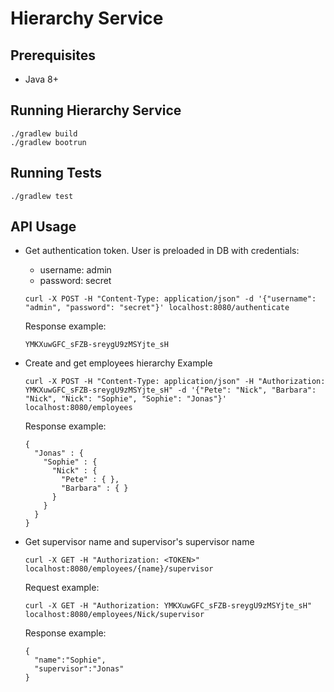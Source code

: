 # Hierarchy Service

## Prerequisites

- Java 8+

## Running Hierarchy Service

```shell script
./gradlew build
./gradlew bootrun
```

## Running Tests

```shell script
./gradlew test
```

## API Usage

- Get authentication token. User is preloaded in DB with credentials: 
    - username: admin
    - password: secret

    `curl -X POST -H "Content-Type: application/json" -d '{"username": "admin", "password": "secret"}' localhost:8080/authenticate`
    
    Response example:
    
    ```
    YMKXuwGFC_sFZB-sreygU9zMSYjte_sH
    ```

- Create and get employees hierarchy Example

    `curl -X POST -H "Content-Type: application/json" -H "Authorization: YMKXuwGFC_sFZB-sreygU9zMSYjte_sH" -d '{"Pete": "Nick", "Barbara": "Nick", "Nick": "Sophie", "Sophie": "Jonas"}' localhost:8080/employees`
    
    Response example:
    
    ```
    {
      "Jonas" : {
        "Sophie" : {
          "Nick" : {
            "Pete" : { },
            "Barbara" : { }
          }
        }
      }
    }
    ```

- Get supervisor name and supervisor's supervisor name

    `curl -X GET -H "Authorization: <TOKEN>" localhost:8080/employees/{name}/supervisor`

    Request example:
    
    `curl -X GET -H "Authorization: YMKXuwGFC_sFZB-sreygU9zMSYjte_sH" localhost:8080/employees/Nick/supervisor`
    
    Response example:
    
    ```
    {
      "name":"Sophie",
      "supervisor":"Jonas"
    }
    ```

